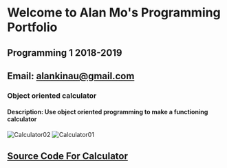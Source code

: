 # Welcome to Alan Mo's Programming Portfolio
## Programming 1 2018-2019
## Email: alankinau@gmail.com


### Object oriented calculator
#### Description: Use object oriented programming to make a functioning calculator

![Calculator02](https://github.com/Alan78268/Programming1Portfolio/blob/master/Calc/Calculator01.png?raw=true)
![Calculator01]()

## [Source Code For Calculator](https://github.com/Alan78268/Programming1Portfolio/blob/master/Calc/Calculator%202.zip)
